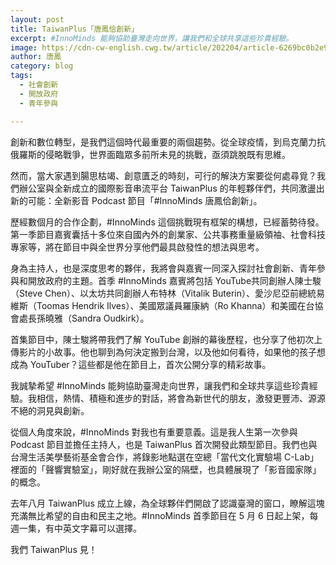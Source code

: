 ```yaml
---
layout: post
title: TaiwanPlus「唐鳳佮創新」
excerpt: #InnoMinds 能夠協助臺灣走向世界，讓我們和全球共享這些珍貴經驗。
image: https://cdn-cw-english.cwg.tw/article/202204/article-6269bc0b2e98b.jpg
author: 唐鳳
category: blog
tags:
  - 社會創新
  - 開放政府
  - 青年參與

---
```


創新和數位轉型，是我們這個時代最重要的兩個趨勢。從全球疫情，到烏克蘭力抗俄羅斯的侵略戰爭，世界面臨眾多前所未見的挑戰，亟須跳脫既有思維。
 
然而，當大家遇到腸思枯竭、創意匱乏的時刻，可行的解決方案要從何處尋覓？我們辦公室與全新成立的國際影音串流平台 TaiwanPlus 的年輕夥伴們，共同激盪出新的可能：全新影音 Podcast 節目「#InnoMinds 唐鳳佮創新」。
 
歷經數個月的合作企劃，#InnoMinds 這個挑戰現有框架的構想，已經蓄勢待發。第一季節目嘉賓囊括十多位來自國內外的創業家、公共事務重量級領袖、社會科技專家等，將在節目中與全世界分享他們最具啟發性的想法與思考。
 
身為主持人，也是深度思考的夥伴，我將會與嘉賓一同深入探討社會創新、青年參與和開放政府的主題。首季 #InnoMinds 嘉賓將包括 YouTube共同創辦人陳士駿（Steve Chen）、以太坊共同創辦人布特林（Vitalik Buterin）、愛沙尼亞前總統易維斯（Toomas Hendrik Ilves）、美國眾議員羅康納（Ro Khanna）和美國在台協會處長孫曉雅（Sandra Oudkirk）。
 
首集節目中，陳士駿將帶我們了解 YouTube 創辦的幕後歷程，也分享了他初次上傳影片的小故事。他也聊到為何決定搬到台灣，以及他如何看待，如果他的孩子想成為 YouTuber？這些都是他在節目上，首次公開分享的精彩故事。
 
我誠摯希望 #InnoMinds 能夠協助臺灣走向世界，讓我們和全球共享這些珍貴經驗。我相信，熱情、積極和進步的對話，將會為新世代的朋友，激發更豐沛、源源不絕的洞見與創新。
 
從個人角度來說，#InnoMinds 對我也有重要意義。這是我人生第一次參與 Podcast 節目並擔任主持人，也是 TaiwanPlus 首次開發此類型節目。我們也與台灣生活美學藝術基金會合作，將錄影地點選在空總「當代文化實驗場 C-Lab」裡面的「聲響實驗室」，剛好就在我辦公室的隔壁，也具體展現了「影音國家隊」的概念。
 
去年八月 TaiwanPlus 成立上線，為全球夥伴們開啟了認識臺灣的窗口，瞭解這塊充滿無比希望的自由和民主之地。#InnoMinds 首季節目在 5 月 6 日起上架，每週一集，有中英文字幕可以選擇。

我們 TaiwanPlus 見！
